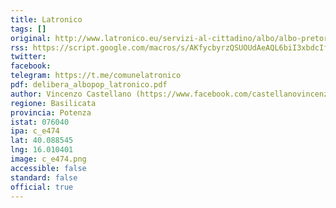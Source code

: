```yaml
---
title: Latronico
tags: []
original: http://www.latronico.eu/servizi-al-cittadino/albo/albo-pretorio?view=application
rss: https://script.google.com/macros/s/AKfycbyrzQSUOUdAeAQL6biI3xbdcIfpQHgoVgdbgMNsd6dplGI-l7I/exec
twitter:
facebook:
telegram: https://t.me/comunelatronico
pdf: delibera_albopop_latronico.pdf
author: Vincenzo Castellano (https://www.facebook.com/castellanovincenzo)
regione: Basilicata
provincia: Potenza
istat: 076040
ipa: c_e474
lat: 40.088545
lng: 16.010401
image: c_e474.png
accessible: false
standard: false
official: true
---
```


